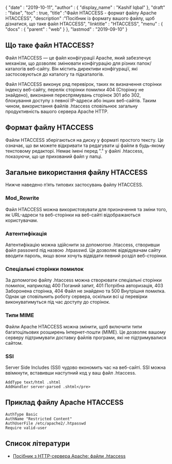 {
  "date" : "2019-10-11",
  "author" : {
    "display_name" : "Kashif Iqbal"
},
  "draft" : "false",
  "toc" : true,
  "title" :"Файл HTACCESS - формат файлу Apache HTACCESS",
  "description" :"Посібник із формату вашого файлу, щоб дізнатися, що таке файл HTACCESS",
  "linktitle" : "HTACCESS",
  "menu" : {
    "docs" : {
      "parent" : "web"
}
},
  "lastmod" : "2019-09-10"
}

## Що таке файл HTACCESS?

Файл HTACCESS — це файл конфігурації Apache, який забезпечує механізм, що дозволяє змінювати конфігурацію для різних папок/каталогів веб-сайту. Він містить директиви конфігурації, які застосовуються до каталогу та підкаталогів.

Файл HTACCESS виконує ряд перевірок, таких як визначення сторінки індексу веб-сайту, перелік сторінки помилки 404 (Сторінку не знайдено), виконання переспрямувань сторінок 301 або 302, блокування доступу з певної IP-адреси або інших веб-сайтів. Таким чином, використання файлів .htaccess сповільнює загальну продуктивність вашого сервера Apache HTTP.

## Формат файлу HTACCESS

Файли HTACCESS зберігаються на диску у форматі простого тексту. Це означає, що ви можете відкривати та редагувати ці файли в будь-якому текстовому редакторі. Немає імені перед "." у файлі .htaccess, показуючи, що це прихований файл у папці.

## Загальне використання файлу HTACCESS

Нижче наведено п’ять типових застосувань файлу HTACCESS.

### Mod_Rewrite

Файл HTACCESS можна використовувати для призначення та зміни того, як URL-адреси та веб-сторінки на веб-сайті відображаються користувачам.

### Автентифікація

Автентифікацію можна здійснити за допомогою .htaccess, створивши файл passowrd під назвою .htpasswd. Це дозволяє відвідувачам сайту вводити пароль, якщо вони хочуть відвідати певний розділ веб-сторінки.

### Спеціальні сторінки помилок

За допомогою файлу .htaccess можна створювати спеціальні сторінки помилок, наприклад 400 Поганий запит, 401 Потрібна авторизація, 403 Заборонена сторінка, 404 Файл не знайдено та 500 Внутрішня помилка. Однак це сповільнить роботу сервера, оскільки всі ці перевірки виконуватимуться під час доступу до сторінок.

### Типи MIME

Файли Apache HTACCESS можна змінити, щоб включити типи багатоцільових розширень Інтернет-пошти (MIME). Це дозволяє вашому серверу підтримувати доставку файлів програми, які не підтримувалися сайтом.

### SSI

Server Side Includes (SSI) чудово економить час на веб-сайті. SSI можна ввімкнути, вставивши наступний код у ваш файл .htaccess.

```
AddType text/html .shtml
AddHandler server-parsed .shtml</pre>
```

## Приклад файлу Apache HTACCESS

```
AuthType Basic
AuthName "Restricted Content"
AuthUserFile /etc/apache2/.htpasswd
Require valid-user
```

## Список літератури

* [Посібник з HTTP-сервера Apache: файли .htaccess](https://httpd.apache.org/docs/current/howto/htaccess.html)

